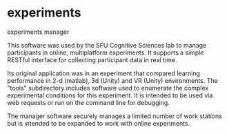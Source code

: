 # experiments
experiments manager 

This software was used by the SFU Cognitive Sciences lab to manage participants in online, multiplatform experiments. It supports a simple RESTful interface for collecting participant data in real time. 

Its original application was in an experiment that compared learning performance in 2-d (matlab), 3d (Unity) and VR (Unity) environments. The "tools" subdirectory includes software used to enumerate the complex experimental conditions for this experiment. It is intended to be used via web requests or run on the command line for debugging.

The manager software securely manages a limited number of work stations but is intended to be expanded to work with online experiments.
